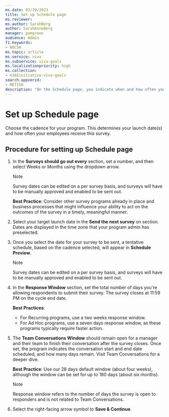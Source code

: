 ```yaml
---
ms.date: 03/29/2023
title: Set up Schedule page 
ms.reviewer: 
ms.author: SarahBerg
author: SarahAnneBerg
manager: pamgreen
audience: Admin
f1.keywords:
- NOCSH
ms.topic: article
ms.service: viva
ms.subservice: viva-goals
ms.localizationpriority: high
ms.collection:  
- m365initiative-viva-goals  
search.appverid:
- MET150
description: "On the Schedule page, you indicate when and how often your survey program is sent."
---
```


# Set up Schedule page 

Choose the cadence for your program. This determines your launch date(s) and how often your employees receive this survey.   

## Procedure for setting up Schedule page

1. In the **Surveys should go out every** section, set a number, and then select Weeks or Months using the dropdown arrow.

   > [!NOTE]
   > Survey dates can be edited on a per survey basis, and surveys will have to be manually approved and enabled to be sent out.

   **Best Practice**: Consider other survey programs already in place and business processes that might influence your ability to act on the outcomes of the survey in a timely, meaningful manner.

2. Select your target launch date in the **Send the next survey** on section. Dates are displayed in the time zone that your program admin has preselected.
3. Once you select the date for your survey to be sent, a tentative schedule, based on the cadence selected, will appear in **Schedule Preview**.

   > [!NOTE]
   > Survey dates can be edited on a per survey basis, and surveys will have to be manually approved and enabled to be sent out.

4. In the **Response Window** section, set the total number of days you're allowing respondents to submit their survey. The survey closes at 11:59 PM on the cycle end date.

   **Best Practices**:

   - For Recurring programs, use a two weeks response window.   
   - For Ad Hoc programs, use a seven days response window, as these programs typically require faster action. 
 
5. The **Team Conversations Window** should remain open for a manager and their team to finish their conversation after the survey closes. Once set, the program indicates the conversation start and end date scheduled, and how many days remain. Visit Team Conversations for a deeper dive.

   **Best Practice**: Use our 28 days default window (about four weeks), although the window can be set for up to 180 days (about six months). 

   > [!NOTE]
   > Response window refers to the number of days the survey is open to responders and is not related to Team Conversations.
 
6. Select the right-facing arrow symbol to **Save & Continue**.   
